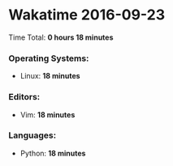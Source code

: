 # Wakatime 2016-09-23

Time Total: **0 hours 18 minutes**

### Operating Systems:
- Linux: **18 minutes** 

### Editors:
- Vim: **18 minutes** 

### Languages:
- Python: **18 minutes** 

